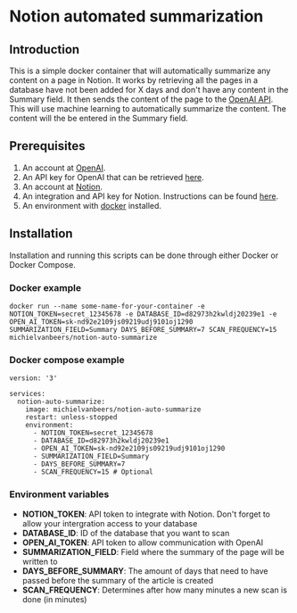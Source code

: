 # Notion automated summarization

## Introduction
This is a simple docker container that will automatically summarize any content on a page in Notion. It works by retrieving all the pages in a database have not been added for X days and don't have any content in the Summary field. It then sends the content of the page to the [OpenAI API](https://beta.openai.com/overview). This will use machine learning to automatically summarize the content. The content will the be entered in the Summary field.

## Prerequisites
1. An account at [OpenAI](https://beta.openai.com/).
2. An API key for OpenAI that can be retrieved [here](https://beta.openai.com/account/api-keys).
3. An account at [Notion](https://www.notion.so/).
4. An integration and API key for Notion. Instructions can be found [here](https://developers.notion.com/docs/getting-started).
5. An environment with [docker](https://docs.docker.com/get-docker/) installed.

## Installation
Installation and running this scripts can be done through either Docker or Docker Compose.

### Docker example
```
docker run --name some-name-for-your-container -e NOTION_TOKEN=secret_12345678 -e DATABASE_ID=d82973h2kwldj20239e1 -e OPEN_AI_TOKEN=sk-nd92e2109js09219udj9101oj1290 SUMMARIZATION_FIELD=Summary DAYS_BEFORE_SUMMARY=7 SCAN_FREQUENCY=15 michielvanbeers/notion-auto-summarize
```

### Docker compose example
```
version: '3'

services:
  notion-auto-summarize:
    image: michielvanbeers/notion-auto-summarize
    restart: unless-stopped
    environment:
      - NOTION_TOKEN=secret_12345678
      - DATABASE_ID=d82973h2kwldj20239e1
      - OPEN_AI_TOKEN=sk-nd92e2109js09219udj9101oj1290
      - SUMMARIZATION_FIELD=Summary
      - DAYS_BEFORE_SUMMARY=7
      - SCAN_FREQUENCY=15 # Optional
```

### Environment variables
* **NOTION_TOKEN**: API token to integrate with Notion. Don't forget to allow your intergration access to your database
* **DATABASE_ID**: ID of the database that you want to scan
* **OPEN_AI_TOKEN**: API token to allow communication with OpenAI
* **SUMMARIZATION_FIELD**: Field where the summary of the page will be written to
* **DAYS_BEFORE_SUMMARY**: The amount of days that need to have passed before the summary of the article is created
* **SCAN_FREQUENCY**: Determines after how many minutes a new scan is done (in minutes)
